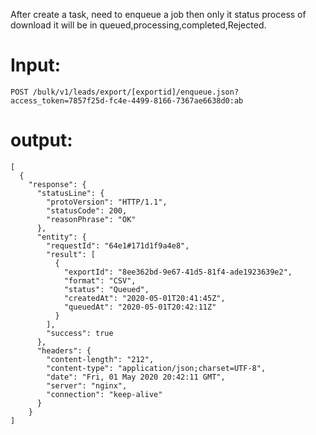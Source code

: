 After create a task, need to enqueue a job then only it status process of download it will be
in queued,processing,completed,Rejected.

Input:
=====

    POST /bulk/v1/leads/export/[exportid]/enqueue.json?access_token=7857f25d-fc4e-4499-8166-7367ae6638d0:ab

output:
======

    [
      {
        "response": {
          "statusLine": {
            "protoVersion": "HTTP/1.1",
            "statusCode": 200,
            "reasonPhrase": "OK"
          },
          "entity": {
            "requestId": "64e1#171d1f9a4e8",
            "result": [
              {
                "exportId": "8ee362bd-9e67-41d5-81f4-ade1923639e2",
                "format": "CSV",
                "status": "Queued",
                "createdAt": "2020-05-01T20:41:45Z",
                "queuedAt": "2020-05-01T20:42:11Z"
              }
            ],
            "success": true
          },
          "headers": {
            "content-length": "212",
            "content-type": "application/json;charset=UTF-8",
            "date": "Fri, 01 May 2020 20:42:11 GMT",
            "server": "nginx",
            "connection": "keep-alive"
          }
        }
    ]
